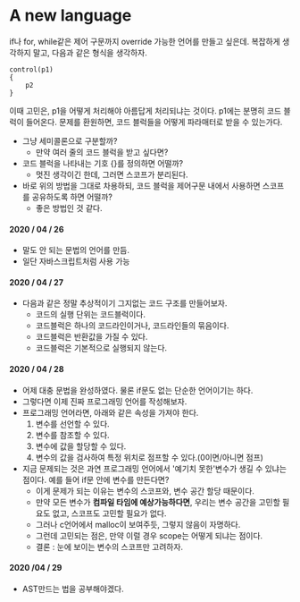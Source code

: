 # A new language
if나 for, while같은 제어 구문까지 override 가능한 언어를 만들고 싶은데.
복잡하게 생각하지 말고, 다음과 같은 형식을 생각하자.

```
control(p1)
{
    p2
}
```

이때 고민은, p1을 어떻게 처리해야 아름답게 처리되냐는 것이다. p1에는 분명히 코드 블럭이 들어온다. 문제를 환원하면, 코드 블럭들을 어떻게 파라매터로 받을 수 있는가다.
- 그냥 세미콜론으로 구분할까?
    - 만약 여러 줄의 코드 블럭을 받고 싶다면?
- 코드 블럭을 나타내는 기호 {}를 정의하면 어떨까?
    - 멋진 생각이긴 한데, 그러면 스코프가 분리된다.
- 바로 위의 방법을 그대로 차용하되, 코드 블럭을 제어구문 내에서 사용하면 스코프를 공유하도록 하면 어떨까?
    - 좋은 방법인 것 같다.

#### 2020 / 04 / 26
- 말도 안 되는 문법의 언어를 만듬.
- 일단 자바스크립트처럼 사용 가능

#### 2020 / 04 / 27
- 다음과 같은 정말 추상적이기 그지없는 코드 구조를 만들어보자.
    - 코드의 실행 단위는 코드블럭이다.
    - 코드블럭은 하나의 코드라인이거나, 코드라인들의 묶음이다.
    - 코드블럭은 반환값을 가질 수 있다.
    - 코드블럭은 기본적으로 실행되지 않는다.

#### 2020 / 04 / 28
- 어제 대충 문법을 완성하였다. 물론 if문도 없는 단순한 언어이기는 하다.
- 그렇다면 이제 진짜 프로그래밍 언어를 작성해보자.
- 프로그래밍 언어라면, 아래와 같은 속성을 가져야 한다.
    1. 변수를 선언할 수 있다.
    2. 변수를 참조할 수 있다.
    3. 변수에 값을 할당할 수 있다.
    4. 변수의 값을 검사하여 특정 위치로 점프할 수 있다.(0이면/아니면 점프)
- 지금 문제되는 것은 과연 프로그래밍 언어에서 '예기치 못한'변수가 생길 수 있냐는 점이다. 예를 들어 if문 안에 변수를 만든다면?
    - 이게 문제가 되는 이유는 변수의 스코프와, 변수 공간 할당 때문이다.
    - 만약 모든 변수가 <strong>컴파일 타임에 예상가능하다면</strong>, 우리는 변수 공간을 고민할 필요도 없고, 스코프도 고민할 필요가 없다.
    - 그러나 c언어에서 malloc이 보여주듯, 그렇지 않음이 자명하다.
    - 그런데 고민되는 점은, 만약 이럴 경우 scope는 어떻게 되냐는 점이다.
    - 결론 : 눈에 보이는 변수의 스코프만 고려하자.

#### 2020 /04 / 29
- AST만드는 법을 공부해야겠다.